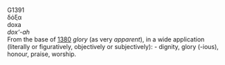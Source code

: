 <body>
  <p>G1391<br>  δόξα  <br> doxa  <br><i>dox‘-ah </i><br>From the base of <a href="g1380.htm">1380</a>  <i>glory</i> (as very <i>apparent</i>), in a wide application (literally or figuratively, objectively or subjectively): - dignity, glory (-ious), honour, praise, worship.<br></p>
 </body>